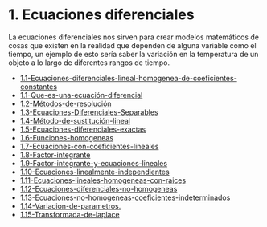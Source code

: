 # 1. Ecuaciones diferenciales

La ecuaciones diferenciales nos sirven para crear modelos matemáticos de
cosas que existen en la realidad que dependen de alguna variable como el
tiempo, un ejemplo de esto sería saber la variación en la temperatura de
un objeto a lo largo de diferentes rangos de tiempo.


[comment]:STARTING_GENERATED_TOC

* [1.1-Ecuaciones-diferenciales-lineal-homogenea-de-coeficientes-constantes](<./content/1.1-Ecuaciones-diferenciales-lineal-homogenea-de-coeficientes-constantes.md>)
* [1.1-Que-es-una-ecuación-diferencial](<./content/1.1-Que-es-una-ecuación-diferencial.md>)
* [1.2-Métodos-de-resolución](<./content/1.2-Métodos-de-resolución.md>)
* [1.3-Ecuaciones-Diferenciales-Separables](<./content/1.3-Ecuaciones-Diferenciales-Separables.md>)
* [1.4-Método-de-sustitución-lineal](<./content/1.4-Método-de-sustitución-lineal.md>)
* [1.5-Ecuaciones-diferenciales-exactas](<./content/1.5-Ecuaciones-diferenciales-exactas.md>)
* [1.6-Funciones-homogeneas](<./content/1.6-Funciones-homogeneas.md>)
* [1.7-Ecuaciones-con-coeficientes-lineales](<./content/1.7-Ecuaciones-con-coeficientes-lineales.md>)
* [1.8-Factor-integrante](<./content/1.8-Factor-integrante.md>)
* [1.9-Factor-integrante-y-ecuaciones-lineales](<./content/1.9-Factor-integrante-y-ecuaciones-lineales.md>)
* [1.10-Ecuaciones-linealmente-independientes](<./content/1.10-Ecuaciones-linealmente-independientes.md>)
* [1.11-Ecuaciones-lineales-homogeneas-con-raices](<./content/1.11-Ecuaciones-lineales-homogeneas-con-raices.md>)
* [1.12-Ecuaciones-diferenciales-no-homogeneas](<./content/1.12-Ecuaciones-diferenciales-no-homogeneas.md>)
* [1.13-Ecuaciones-no-homogeneas-coeficientes-indeterminados](<./content/1.13-Ecuaciones-no-homogeneas-coeficientes-indeterminados.md>)
* [1.14-Variacion-de-parametros.](<./content/1.14-Variacion-de-parametros..md>)
* [1.15-Transformada-de-laplace](<./content/1.15-Transformada-de-laplace.md>)

[comment]:ENDING_GENERATED_TOC